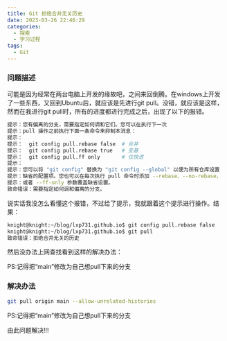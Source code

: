 ```yaml
---
title: Git 拒绝合并无关历史
date: 2023-03-26 22:46:29
categories: 
  - 探索
  - 学习过程
tags:
  - Git
---
```


### 问题描述

可能是因为经常在两台电脑上开发的缘故吧，之间来回倒腾。在windows上开发了一些东西，又回到Ubuntu后，就应该是先进行git pull。没错，就应该是这样，然而在我进行git pull时，所有的进度都进行完成之后，出现了以下的报错。

<!-- more -->

```bash
提示：您有偏离的分支，需要指定如何调和它们。您可以在执行下一次
提示：pull 操作之前执行下面一条命令来抑制本消息：
提示：
提示：  git config pull.rebase false  # 合并
提示：  git config pull.rebase true   # 变基
提示：  git config pull.ff only       # 仅快进
提示：
提示：您可以将 "git config" 替换为 "git config --global" 以便为所有仓库设置
提示：缺省的配置项。您也可以在每次执行 pull 命令时添加 --rebase、--no-rebase，
提示：或者 --ff-only 参数覆盖缺省设置。
致命错误：需要指定如何调和偏离的分支。
```

说实话我没怎么看懂这个报错，不过给了提示，我就跟着这个提示进行操作。结果：

```bash
knight@knight:~/blog/lxp731.github.io$ git config pull.rebase false
knight@knight:~/blog/lxp731.github.io$ git pull
致命错误：拒绝合并无关的历史
```

然后没办法上网查找看到这样的解决办法：

PS:记得把“main”修改为自己想pull下来的分支

### 解决办法

```bash
git pull origin main --allow-unrelated-histories 
```

PS:记得把“main”修改为自己想pull下来的分支

由此问题解决!!!